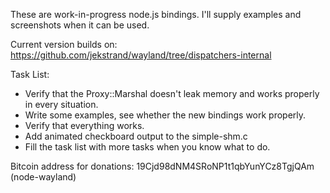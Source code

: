 These are work-in-progress node.js bindings. I'll supply examples and screenshots when it can be used.

Current version builds on: https://github.com/jekstrand/wayland/tree/dispatchers-internal

Task List:

 *   Verify that the Proxy::Marshal doesn't leak memory and works properly in every situation.
 *   Write some examples, see whether the new bindings work properly.
 *   Verify that everything works.
 *   Add animated checkboard output to the simple-shm.c
 *   Fill the task list with more tasks when you know what to do.


Bitcoin address for donations: 19Cjd98dNM4SRoNP1t1qbYunYCz8TgjQAm (node-wayland)
